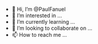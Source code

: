 - 👋 Hi, I’m @PaulFanuel
- 👀 I’m interested in ...
- 🌱 I’m currently learning ...
- 💞️ I’m looking to collaborate on ...
- 📫 How to reach me ...

<!---
PaulFanuel/PaulFanuel is a ✨ special ✨ repository because its `README.md` (this file) appears on your GitHub profile.
You can click the Preview link to take a look at your changes.
--->
